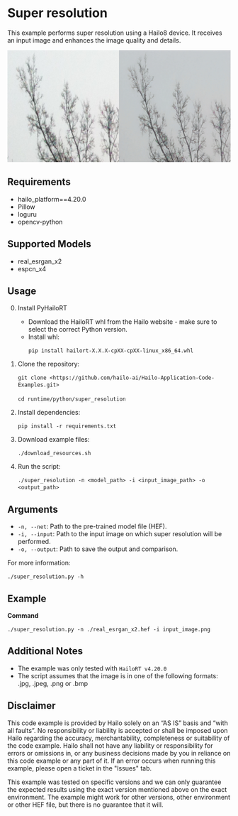 Super resolution 
================

This example performs super resolution using a Hailo8 device.
It receives an input image and enhances the image quality and details.

![output example](./output_example.png)

Requirements
------------

- hailo_platform==4.20.0
- Pillow
- loguru
- opencv-python

Supported Models
----------------

- real_esrgan_x2
- espcn_x4
 
Usage
-----

0. Install PyHailoRT
    - Download the HailoRT whl from the Hailo website - make sure to select the correct Python version. 
    - Install whl:
        ```shell script
        pip install hailort-X.X.X-cpXX-cpXX-linux_x86_64.whl
        ```

1. Clone the repository:
    ```shell script
    git clone <https://github.com/hailo-ai/Hailo-Application-Code-Examples.git>
        
    cd runtime/python/super_resolution
    ```

2. Install dependencies:
    ```shell script
    pip install -r requirements.txt
    ```

3. Download example files:
    ```shell script
    ./download_resources.sh
    ```

4. Run the script:
    ```shell script
    ./super_resolution -n <model_path> -i <input_image_path> -o <output_path> 
    ```

Arguments
---------

- ``-n, --net``: Path to the pre-trained model file (HEF).
- ``-i, --input``: Path to the input image on which super resolution will be performed.
- ``-o, --output``: Path to save the output and comparison.

For more information:
```shell script
./super_resolution.py -h
```
Example 
-------
**Command**
```shell script
./super_resolution.py -n ./real_esrgan_x2.hef -i input_image.png
```

Additional Notes
----------------

- The example was only tested with ``HailoRT v4.20.0``
- The script assumes that the image is in one of the following formats: .jpg, .jpeg, .png or .bmp 

Disclaimer
----------
This code example is provided by Hailo solely on an “AS IS” basis and “with all faults”. No responsibility or liability is accepted or shall be imposed upon Hailo regarding the accuracy, merchantability, completeness or suitability of the code example. Hailo shall not have any liability or responsibility for errors or omissions in, or any business decisions made by you in reliance on this code example or any part of it. If an error occurs when running this example, please open a ticket in the "Issues" tab.

This example was tested on specific versions and we can only guarantee the expected results using the exact version mentioned above on the exact environment. The example might work for other versions, other environment or other HEF file, but there is no guarantee that it will.
